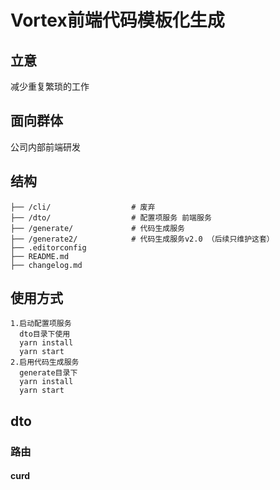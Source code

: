 # Vortex前端代码模板化生成
 
## 立意
减少重复繁琐的工作

## 面向群体
公司内部前端研发

## 结构
```
├── /cli/                  # 废弃
├── /dto/                  # 配置项服务 前端服务
├── /generate/             # 代码生成服务 
├── /generate2/            # 代码生成服务v2.0 （后续只维护这套）
├── .editorconfig          
├── README.md                
├── changelog.md           
```

## 使用方式
``` 
1.启动配置项服务
  dto目录下使用
  yarn install
  yarn start
2.启用代码生成服务
  generate目录下
  yarn install
  yarn start
```

## dto
### 路由
#### curd
```

```

